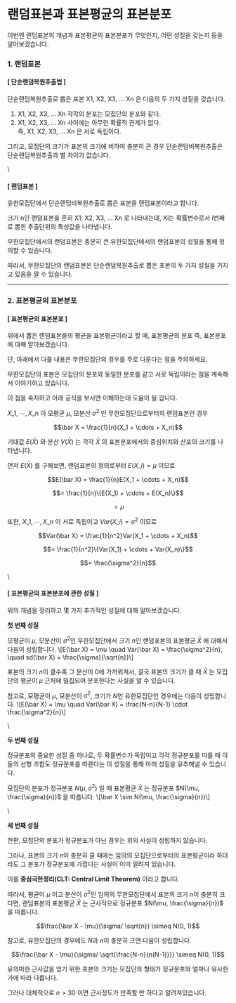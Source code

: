# 랜덤표본과 표본평균의 표본분포

이번엔 랜덤표본의 개념과 표본평균의 표본분포가 무엇인지, 어떤 성질을 갖는지 등을 알아보겠습니다.

### 1. 랜덤표본

#### \[ 단순랜덤복원추출법 ]

단순랜덤복원추출로 뽑은 표본 X1, X2, X3, ... Xn 은 다음의 두 가지 성질을 갖습니다.

1. X1, X2, X3, ... Xn 각각의 분포는 모집단의 분포와 같다.
2. X1, X2, X3, ... Xn 사이에는 아무런 확률적 관계가 없다.\
   즉, X1, X2, X3, ... Xn 은 서로 독립이다.

그리고, 모집단의 크기가 표본의 크기에 비하여 충분히 큰 경우 단순랜덤비복원추출은 단순랜덤복원추출과 별 차이가 없습니다.

\


#### \[ 랜덤표본 ]

유한모집단에서 단순랜덤비복원추출로 뽑은 표본을 랜덤표본이라고 합니다.

크기 n인 랜덤표본을 흔히 X1, X2, X3, ... Xn 로 나타내는데, Xi는 확률변수로서 i번째로 뽑힌 추출단위의 특성값을 나타냅니다.

무한모집단에서의 랜덤표본은 충분히 큰 유한모집단에서의 랜덤표본의 성질을 통해 정의할 수 있습니다.

따라서, 무한모집단의 랜덤표본은 단순랜덤복원추출로 뽑은 표본의 두 가지 성질을 가지고 있음을 알 수 있습니다.

***

### 2. 표본평균의 표본분포

#### \[ 표본평균의 표본분포 ]

위에서 뽑은 랜덤표본들의 평균을 표본평균이라고 할 때, 표본평균의 분포 즉, 표본분포에 대해 알아보겠습니다.

단, 아래에서 다룰 내용은 무한모집단의 경우를 주로 다룬다는 점을 주의하세요.

무한모집단의 표본은 모집단의 분포와 동일한 분포를 같고 서로 독립이라는 점을 계속해서 이야기하고 있습니다.

이 점을 숙지하고 아래 공식을 보시면 이해하는데 도움이 될 겁니다.

$X\_1, \cdots , X\_n$ 이 모평균 $\mu$, 모분산 $\sigma^2$ 인 무한모집단으로부터의 랜덤표본인 경우

$$\bar X = \frac{1}{n}(X_1 + \cdots + X_n)$$

기대값 $E(\bar X)$ 와 분산 $V(\bar X)$ 는 각각 $\bar X$ 의 표본분포에서의 중심위치와 산포의 크기를 나타냅니다.

먼저 $E(\bar X)$ 를 구해보면, 랜덤표본의 정의로부터 $E(X\_i) = \mu$ 이므로

$$E(\bar X) = \frac{1}{n}E(X_1 + \cdots + X_n)$$

$$= \frac{1}{n}\{E(X_1) + \cdots + E(X_n)\}$$

$$= \mu$$

또한, $X\_1, \cdots, X\_n$ 이 서로 독립이고 $Var(X\_i) = \sigma^2$ 이므로

$$Var(\bar X) = \frac{1}{n^2}Var(X_1 + \cdots + X_n)$$

$$= \frac{1}{n^2}\{Var(X_1) + \cdots + Var(X_n)\}$$

$$= \frac{\sigma^2}{n}$$

\


#### \[ 표본평균의 표본분포에 관한 성질 ]

위의 개념을 정리하고 몇 가지 추가적인 성질에 대해 알아보겠습니다.

**첫 번째 성질**

모평균이 $\mu$, 모분산이 $\sigma^2$인 무한모집단에서 크기 $n$인 랜덤표본의 표본평균 $\bar X$ 에 대해서 다음이 성립합니다. \\\[E(\bar X) = \mu \quad Var(\bar X) = \frac{\sigma^2}{n}, \quad sd(\bar X) = \frac{\sigma}{\sqrt{n\}}\\]

표본의 크기 $n$이 클수록 그 분산이 0에 가까워져서, 결국 표본의 크기가 클 때 $\bar X$ 는 모집단의 평균이 $\mu$ 근처에 밀집되어 분포한다는 사실을 알 수 있습니다.

참고로, 모평균이 $\mu$, 모분산이 $\sigma^2$, 크기가 $N$인 유한모집단인 경우에는 다음이 성립합니다. \\\[E(\bar X) = \mu \quad Var(\bar X) = \frac{N-n}{N-1} \cdot \frac{\sigma^2}{n}\\]

\


**두 번째 성질**

정규분포의 중요한 성질 중 하나로, 두 확률변수가 독립이고 각각 정규분포를 따를 때 이들의 선형 조합도 정규분포를 따른다는 이 성질을 통해 아래 성질을 유추해낼 수 있습니다.

모집단의 분포가 정규분포 $N(\mu, \sigma^2)$ 일 때 표본평균 $\bar X$ 는 정규분포 $N(\mu, \frac{\sigma}{n})$ 을 따릅니다. \\\[\bar X \sim N(\mu, \frac{\sigma}{n})\\]

\


**세 번째 성질**

한편, 모집단의 분포가 정규분포가 아닌 경우는 위의 사실이 성립하지 않습니다.

그러나, 표본의 크기 $n$이 충분히 클 때에는 임의의 모집단으로부터의 표본평균이라 하더라도 그 분포가 정규분포에 가깝다는 사실이 이미 알려져 있습니다.

이를 **중심극한정리(CLT: Central Limit Theorem)** 이라고 합니다.

따라서, 평균이 $\mu$ 이고 분산이 $\sigma^2$인 임의의 무한모집단에서 표본의 크기 $n$이 충분히 크다면, 랜덤표본의 표본평균 $\bar X$ 는 근사적으로 정규분포 $N(\mu, \frac{\sigma}{n})$ 을 따릅니다.

$$\frac{\bar X - \mu}{\sigma/ \sqrt{n}} \simeq N(0, 1)$$

참고로, 유한모집단의 경우에도 $N$과 $n$이 충분히 크면 다음이 성립합니다.

$$\frac{\bar X - \mu}{\sigma/ \sqrt{\frac{N-n}{n(N-1)}}} \simeq N(0, 1)$$

유의미한 근사값을 얻기 위한 표본의 크기는 모집단의 형태가 정규분포와 얼마나 유사한가에 따라 다릅니다.

그러나 대체적으로 $n>30$ 이면 근사정도가 만족할 만 하다고 알려져있습니다.
